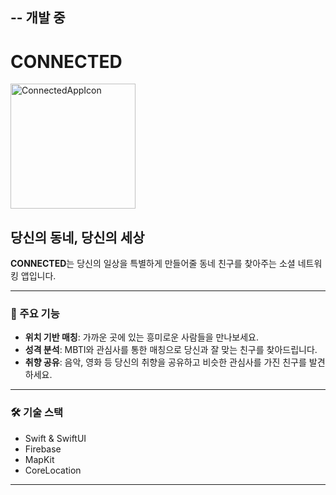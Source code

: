
--
개발 중 
--




# CONNECTED

<img src="https://github.com/user-attachments/assets/7e1667ca-6ee2-41a9-a761-213a075b5f48" alt="ConnectedAppIcon" width="200" height="200"/>

## 당신의 동네, 당신의 세상

**CONNECTED**는 당신의 일상을 특별하게 만들어줄 동네 친구를 찾아주는 소셜 네트워킹 앱입니다.

---

### 🌟 주요 기능

- **위치 기반 매칭**: 가까운 곳에 있는 흥미로운 사람들을 만나보세요.
- **성격 분석**: MBTI와 관심사를 통한 매칭으로 당신과 잘 맞는 친구를 찾아드립니다.
- **취향 공유**: 음악, 영화 등 당신의 취향을 공유하고 비슷한 관심사를 가진 친구를 발견하세요.

---

### 🛠 기술 스택

- Swift & SwiftUI
- Firebase
- MapKit
- CoreLocation

---
